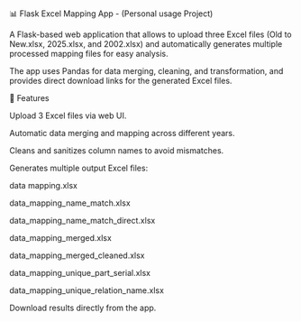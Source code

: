 📊 Flask Excel Mapping App - (Personal usage Project)

A Flask-based web application that allows to upload three Excel files (Old to New.xlsx, 2025.xlsx, and 2002.xlsx) and automatically generates multiple processed mapping files for easy analysis.

The app uses Pandas for data merging, cleaning, and transformation, and provides direct download links for the generated Excel files.

🚀 Features

Upload 3 Excel files via web UI.

Automatic data merging and mapping across different years.

Cleans and sanitizes column names to avoid mismatches.

Generates multiple output Excel files:

data mapping.xlsx

data_mapping_name_match.xlsx

data_mapping_name_match_direct.xlsx

data_mapping_merged.xlsx

data_mapping_merged_cleaned.xlsx

data_mapping_unique_part_serial.xlsx

data_mapping_unique_relation_name.xlsx

Download results directly from the app.
